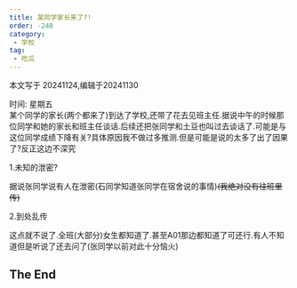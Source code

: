 ```yaml
---
title: 某同学家长来了?!
order: -240
category:
 - 学校
tag:
 - 吃瓜
---
```

本文写于 20241124,编辑于20241130

时间: 星期五  
某个同学的家长(两个都来了)到达了学校,还带了花去见班主任.据说中午的时候那位同学和她的家长和班主任谈话.后续还把张同学和土豆也叫过去谈话了.可能是与这位同学成绩下降有关?具体原因我不做过多推测.但是可能是说的太多了出了因果了?反正这边不深究  

1.未知的泄密?  

据说张同学说有人在泄密(石同学知道张同学在宿舍说的事情)~~(我绝对没有往班里传)~~  

2.到处乱传  

这点就不说了.全班(大部分)女生都知道了.甚至A01那边都知道了可还行.有人不知道但是听说了还去问了(张同学以前对此十分恼火)  

## The End